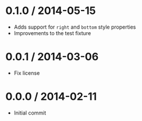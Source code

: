 
0.1.0 / 2014-05-15
==================

 * Adds support for `right` and `bottom` style properties
 * Improvements to the test fixture

0.0.1 / 2014-03-06
==================

 * Fix license

0.0.0 / 2014-02-11
==================

 * Initial commit
